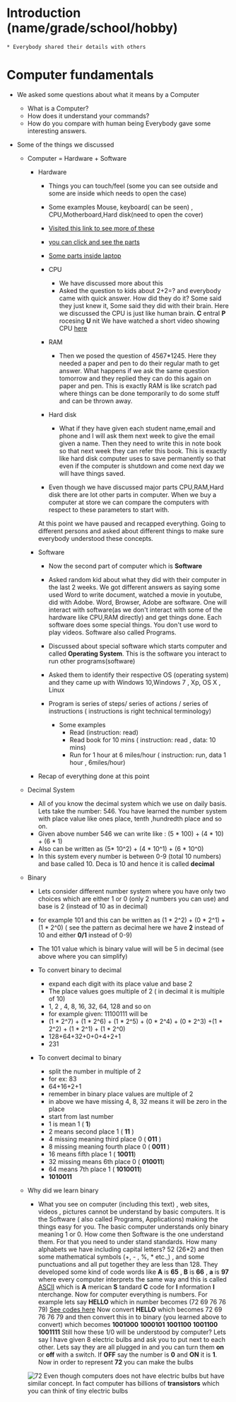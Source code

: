 
# Introduction (name/grade/school/hobby)
    * Everybody shared their details with others
# Computer fundamentals
* We asked some questions about what it means by a Computer
    * What is a Computer?
    * How does it understand your commands?
    * How do you compare with human being
Everybody gave some interesting answers.

* Some of the things we discussed
    * Computer = Hardware + Software
        * Hardware
            * Things you can touch/feel (some you can see outside and some are inside which needs to open the case)
            * Some examples Mouse, keyboard( can be seen) , CPU,Motherboard,Hard disk(need to open the cover)
            * [Visited this link to see more of these](http://www.informationq.com/about-the-basic-parts-of-a-computer-with-devices/)

            * [you can click and see the parts](http://www.kids-online.net/learn/click/table.html)

            * [Some parts inside laptop](https://thumbs.dreamstime.com/z/laptop-inside-view-24503927.jpg)

            * CPU
                * We have discussed more about this
                * Asked the question to kids about 2+2=? and everybody came with quick answer. How did they do it? Some said they just knew it, Some said they did with their brain. Here we discussed the CPU is just like human brain. __C__ entral __P__ rocesing __U__ nit
                We have watched a short video showing CPU [here](https://www.youtube.com/watch?v=7uHo08bZnRg)
            * RAM
                * Then we posed the question of 4567*1245. Here they needed a paper and pen to do their regular math to get answer. What happens if we ask the same question tomorrow and they replied they can do this again on paper and pen. This is exactly RAM is like scratch pad where things can be done temporarily to do some stuff and can be thrown away.
            * Hard disk
                * What if they have given each student name,email and phone and I will ask them next week to give the email given a name. Then they need to write this in note book so that next week they can refer this book. This is exactly like hard disk computer uses to save permanently so that even if the computer is shutdown and come next day we will have things saved.
        
            * Even though we have discussed major parts CPU,RAM,Hard disk there are lot other parts in computer. When we buy a computer at store we can compare the computers with respect to these parameters to start with.

            At this point we have paused and recapped everything. Going to different persons and asked about different things to make sure everybody understood these concepts.
        
        * Software
            * Now the second part of computer which is __Software__
            * Asked random kid about what they did with their computer in the last 2 weeks. We got different answers as saying some used Word to write document, watched a movie in youtube, did with Adobe.  Word, Browser, Adobe are software. One will interact with software(as we don't interact with some of the hardware like CPU,RAM directly) and get things done. Each software does some special things. You don't use word to play videos. Software also called Programs.
            * Discussed about special software which starts computer and called __Operating System__. This is the software you interact to run other programs(software)
            * Asked them to identify their respective OS (operating system) and they came up with Windows 10,Windows 7 , Xp, OS X , Linux

            * Program is series of steps/ series of actions / series of instructions ( instructions is right technical terminology)
                *  Some examples
                    * Read  (instruction: read)
                    * Read book for 10 mins ( instruction: read , data: 10 mins)
                    * Run for 1 hour at 6 miles/hour ( instruction: run, data 1 hour , 6miles/hour)
        
        * Recap of everything done at this point
    * Decimal System
        * All of you know the decimal system which we use on daily basis. Lets take the number: 546. You have learned the number system with place value like ones place, tenth ,hundredth place and so on.
        * Given above number 546 we can write like : (5 * 100) + (4 * 10) + (6 * 1)
        * Also can be written as (5* 10^2) + (4 * 10^1) + (6 * 10^0)
        * In this system every number is between 0-9 (total 10 numbers) and base called 10. Deca is 10 and hence it is called __decimal__

    * Binary
        * Lets consider different number system where you have only two choices which are either 1 or 0 (only 2 numbers you can use) and base is 2 (instead of 10 as in decimal)

        * for example 101  and this can be written as (1 * 2^2) + (0 * 2^1) + (1 * 2^0)  ( see the pattern as decimal here we have __2__ instead of 10 and either __0/1__ instead of 0-9)

        * The 101 value which is binary value will will be 5 in decimal (see above where you can simplify)
        * To convert binary to decimal
            * expand each digit with its place value and base 2
            * The place values goes multiple of 2 ( in decimal it is multiple of 10)
            * 1, 2 , 4, 8, 16, 32, 64, 128 and so on
            * for example given: 11100111 will be
            * (1 * 2^7) + (1 * 2^6) + (1 * 2^5) + (0 * 2^4) + (0 * 2^3) +(1 * 2^2) + (1 * 2^1) + (1 * 2^0)
            * 128+64+32+0+0+4+2+1
            * 231
        * To convert decimal to binary
            * split the number in multiple of 2
            * for ex: 83
            * 64+16+2+1
            * remember in binary place values are multiple of 2
            * in above we have missing 4, 8, 32 means it will be zero in the place
            * start from last number 
            * 1 is mean 1 ( __1__)
            * 2 means second place 1 ( __11__ )
            * 4 missing meaning third place 0 ( __011__ )
            * 8 missing meaning fourth place 0 ( __0011__ )
            * 16 means fifth place 1 ( __10011__)
            * 32 missing means 6th place 0 ( __010011__)
            * 64 means 7th place 1 ( __1010011__)
            * __1010011__
    * Why did we learn binary
        * What you see on computer (including this text) , web sites, videos , pictures cannot be understand by basic computers. It is the Software ( also called Programs, Applications) making the things easy for you. The basic computer understands only binary meaning 1 or 0. How come then Software is the one understand them. For that you need to under stand standards. How many alphabets we have including capital letters? 52 (26*2) and then some mathematical symbols (+, - , %, * etc.,) , and some punctuations and all put together they are less than 128. They developed some kind of code words like __A__ is __65__ , __B__ is __66__ , __a__ is __97__ where every computer interprets the same way and this is called [ASCII](https://msdn.microsoft.com/en-us/library/60ecse8t(v=vs.80).aspx) which is __A__ merican __S__ tandard __C__ code for __I__ nformation __I__ nterchange. Now for computer everything is numbers. For example lets say __HELLO__ which in number becomes (72 69 76 76 79) [See codes here](http://ascii.cl/)
        Now convert __HELLO__ which becomes 72 69 76 76 79 and then convert this in to binary (you learned above to convert) which becomes __1001000__ __1000101__ __1001100__ __1001100__ __1001111__
        Still how these 1/0 will be understood by computer? Lets say I have given 8 electric bulbs and ask you to put next to each other. Lets say they are all plugged in and you can turn them __on__ or __off__ with a switch. If __OFF__ say the number is __0__ and __ON__ it is __1__. Now in order to represent __72__ you can make the bulbs 

        ![72](https://github.com/sairamaj/programmingclass/blob/master/images/72.png)
        Even though computers does not have electric bulbs but have similar concept. In fact computer has billions of __transistors__ which you can think of tiny electric bulbs

        
 



     
